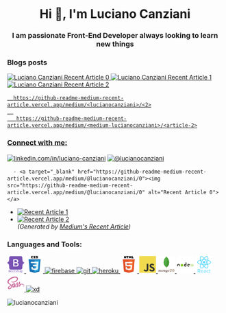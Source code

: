 <h1 align="center">Hi 👋, I'm Luciano Canziani</h1>
<h3 align="center">I am passionate Front-End Developer always looking to learn new things</h3>

### Blogs posts
<!-- BLOG-POST-LIST:START -->
<a target="_blank" href="https://github-readme-medium-recent-article.vercel.app/medium/@lucianocanziani/0"><img src="https://github-readme-medium-recent-article.vercel.app/medium/@lucianocanziani/0" alt="Luciano Canziani Recent Article 0"> 
  <a target="_blank" href="https://github-readme-medium-recent-article.vercel.app/medium/@lucianocanziani/0"><img src="https://github-readme-medium-recent-article.vercel.app/medium/@lucianocanziani/1" alt="Luciano Canziani Recent Article 1"> 
    <a target="_blank" href="https://github-readme-medium-recent-article.vercel.app/medium/@lucianocanziani/0"><img src="https://github-readme-medium-recent-article.vercel.app/medium/@lucianocanziani/2" alt="Luciano Canziani Recent Article 2"> 
      
      https://github-readme-medium-recent-article.vercel.app/medium/<lucianocanziani>/<2>
      
       https://github-readme-medium-recent-article.vercel.app/medium/<medium-lucianocanziani>/<article-2>
<!-- BLOG-POST-LIST:END -->

<h3 align="left">Connect with me:</h3>
<p align="left">
<a href="https://linkedin.com/in/linkedin.com/in/luciano-canziani" target="blank"><img align="center" src="https://raw.githubusercontent.com/rahuldkjain/github-profile-readme-generator/master/src/images/icons/Social/linked-in-alt.svg" alt="linkedin.com/in/luciano-canziani" height="30" width="40" /></a>
<a href="https://medium.com/@lucianocanziani" target="blank"><img align="center" src="https://raw.githubusercontent.com/rahuldkjain/github-profile-readme-generator/master/src/images/icons/Social/medium.svg" alt="@lucianocanziani" height="30" width="40" /></a>
</p>
      
      
      - <a target="_blank" href="https://github-readme-medium-recent-article.vercel.app/medium/@lucianocanziani/0"><img src="https://github-readme-medium-recent-article.vercel.app/medium/@lucianocanziani/0" alt="Recent Article 0"></a>
- <a target="_blank" href="https://github-readme-medium-recent-article.vercel.app/medium/@lucianocanziani/1"><img src="https://github-readme-medium-recent-article.vercel.app/medium/@lucianocanziani/1" alt="Recent Article 1"></a>
- <a target="_blank" href="https://github-readme-medium-recent-article.vercel.app/medium/@lucianocanziani/2"><img src="https://github-readme-medium-recent-article.vercel.app/medium/@lucianocanziani/2" alt="Recent Article 2"></a> <br>
    _(Generated by [Medium's Recent Article](https://github.com/bxcodec/github-readme-medium-recent-article))_

<h3 align="left">Languages and Tools:</h3>
<p align="left"> <a href="https://getbootstrap.com" target="_blank" rel="noreferrer"> <img src="https://raw.githubusercontent.com/devicons/devicon/master/icons/bootstrap/bootstrap-plain-wordmark.svg" alt="bootstrap" width="40" height="40"/> </a> <a href="https://www.w3schools.com/css/" target="_blank" rel="noreferrer"> <img src="https://raw.githubusercontent.com/devicons/devicon/master/icons/css3/css3-original-wordmark.svg" alt="css3" width="40" height="40"/> </a> <a href="https://firebase.google.com/" target="_blank" rel="noreferrer"> <img src="https://www.vectorlogo.zone/logos/firebase/firebase-icon.svg" alt="firebase" width="40" height="40"/> </a> <a href="https://git-scm.com/" target="_blank" rel="noreferrer"> <img src="https://www.vectorlogo.zone/logos/git-scm/git-scm-icon.svg" alt="git" width="40" height="40"/> </a> <a href="https://heroku.com" target="_blank" rel="noreferrer"> <img src="https://www.vectorlogo.zone/logos/heroku/heroku-icon.svg" alt="heroku" width="40" height="40"/> </a> <a href="https://www.w3.org/html/" target="_blank" rel="noreferrer"> <img src="https://raw.githubusercontent.com/devicons/devicon/master/icons/html5/html5-original-wordmark.svg" alt="html5" width="40" height="40"/> </a> <a href="https://developer.mozilla.org/en-US/docs/Web/JavaScript" target="_blank" rel="noreferrer"> <img src="https://raw.githubusercontent.com/devicons/devicon/master/icons/javascript/javascript-original.svg" alt="javascript" width="40" height="40"/> </a> <a href="https://www.mongodb.com/" target="_blank" rel="noreferrer"> <img src="https://raw.githubusercontent.com/devicons/devicon/master/icons/mongodb/mongodb-original-wordmark.svg" alt="mongodb" width="40" height="40"/> </a> <a href="https://nodejs.org" target="_blank" rel="noreferrer"> <img src="https://raw.githubusercontent.com/devicons/devicon/master/icons/nodejs/nodejs-original-wordmark.svg" alt="nodejs" width="40" height="40"/> </a> <a href="https://reactjs.org/" target="_blank" rel="noreferrer"> <img src="https://raw.githubusercontent.com/devicons/devicon/master/icons/react/react-original-wordmark.svg" alt="react" width="40" height="40"/> </a> <a href="https://sass-lang.com" target="_blank" rel="noreferrer"> <img src="https://raw.githubusercontent.com/devicons/devicon/master/icons/sass/sass-original.svg" alt="sass" width="40" height="40"/> </a> <a href="https://www.adobe.com/products/xd.html" target="_blank" rel="noreferrer"> <img src="https://cdn.worldvectorlogo.com/logos/adobe-xd.svg" alt="xd" width="40" height="40"/> </a> </p>

<p align="left"> <img src="https://komarev.com/ghpvc/?username=lucianocanziani&label=Profile%20views&color=0e75b6&style=flat" alt="lucianocanziani" /> </p>
